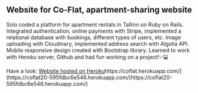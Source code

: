 ## Website for Co-Flat, apartment-sharing website 

Solo coded a platform for apartment rentals in Tallinn on Ruby on Rails. Integrated authentication, online payments with Stripe, implemented a relational database with bookings, different types of users, etc. Image uploading with Cloudinary, implemented address search with Algolia API. Mobile responsive design created with Bootstrap library. Learned to work with Heroku server, Github and had fun working on a project!✨💻


Have a look:
[Website hosted on Heroku](https://coflat.herokuapp.com/](https://coflat20-595fdbc6e546.herokuapp.com/)https://coflat20-595fdbc6e546.herokuapp.com/)https://coflat.herokuapp.com/](https://coflat20-595fdbc6e546.herokuapp.com/)https://coflat20-595fdbc6e546.herokuapp.com/)

